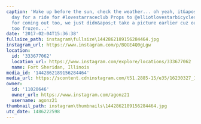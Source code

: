 ```yaml
---
caption: 'Wake up before the sun, check the weather... oh yeah, it&apos;s a great
  day for a ride for #lovestarraceclub Props to @elliotlovestarbicycles and FlashGordon
  for coming out too, we just didn&apos;t take a picture earlier cuz our fingers were
  too frozen...'
date: '2017-02-04T15:36:38'
fullsize_path: instagram\fullsize\1442862189156284464.jpg
instagram_url: https://www.instagram.com/p/BQGE4Q0gLgw
location:
  id: '333677062'
  location_url: https://www.instagram.com/explore/locations/333677062
  name: Fort Sheridan, Illinois
media_id: '1442862189156284464'
media_url: https://scontent.cdninstagram.com/t51.2885-15/e35/16230327_1252397028176021_4095507945326903296_n.jpg?ig_cache_key=MTQ0Mjg2MjE4OTE1NjI4NDQ2NA%3D%3D.2
owner:
  id: '11020646'
  owner_url: https://www.instagram.com/agonz21
  username: agonz21
thumbnail_path: instagram\thumbnails\1442862189156284464.jpg
utc_date: 1486222598
---
```

